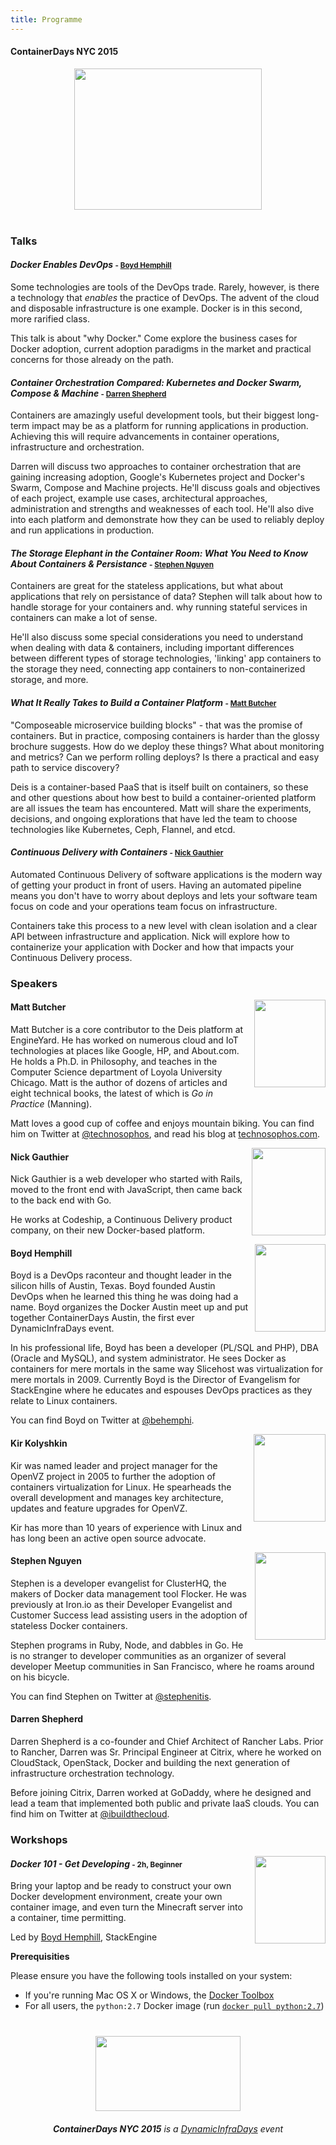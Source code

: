 ```yaml
---
title: Programme
---
```


<style>
#footer {
   display: none;
   }
</style>

#### ContainerDays NYC 2015

<img src="http://dynamicinfradays.org/events/2015-nyc/img/2015-nyc-logo.png" height="226" width="300" style="margin: 10px auto 40px auto; display: block;">

### Talks

#### <a name="dockerdevops"></a>_Docker Enables DevOps_ <span style="font-size: smaller">- [Boyd Hemphill](#boydh)</span>

Some technologies are tools of the DevOps trade. Rarely, however, is there a technology that _enables_ the practice of DevOps. The advent of the cloud and disposable infrastructure is one example. Docker is in this second, more rarified class.

This talk is about "why Docker." Come explore the business cases for Docker adoption, current adoption paradigms in the market and practical concerns for those already on the path.

#### <a name="orchestration"></a>_Container Orchestration Compared: Kubernetes and Docker Swarm, Compose & Machine_ <span style="font-size: smaller">- [Darren Shepherd](#darrens)</span>

Containers are amazingly useful development tools, but their biggest long-term impact may be as a platform for running applications in production. Achieving this will require advancements in container operations, infrastructure and orchestration.

Darren will discuss two approaches to container orchestration that are gaining increasing adoption, Google's Kubernetes project and Docker's Swarm, Compose and Machine projects. He'll discuss goals and objectives of each project, example use cases, architectural approaches, administration and strengths and weaknesses of each tool. He'll also dive into each platform and demonstrate how they can be used to reliably deploy and run applications in production.

#### <a name="storage"></a>_The Storage Elephant in the Container Room: What You Need to Know About Containers & Persistance_ <span style="font-size: smaller">- [Stephen Nguyen](#stephenn)</span>

Containers are great for the stateless applications, but what about applications that rely on persistance of data? Stephen will talk about how to handle storage for your containers and. why running stateful services in containers can make a lot of sense.

He'll also discuss some special considerations you need to understand when dealing with data & containers, including important differences between different types of storage technologies, 'linking' app containers to the storage they need, connecting app containers to non-containerized storage, and more.

#### <a name="platform"></a>_What It Really Takes to Build a Container Platform_ <span style="font-size: smaller">- [Matt Butcher](#mattb)</span>

"Composeable microservice building blocks" - that was the promise of containers. But in practice, composing containers is harder than the glossy brochure suggests. How do we deploy these things? What about monitoring and metrics? Can we perform rolling deploys? Is there a practical and easy path to service discovery?

Deis is a container-based PaaS that is itself built on containers, so these and other questions about how best to build a container-oriented platform are all issues the team has encountered. Matt will share the experiments, decisions, and ongoing explorations that have led the team to choose technologies like Kubernetes, Ceph, Flannel, and etcd.

#### <a name="continuousdelivery"></a>_Continuous Delivery with Containers_ <span style="font-size: smaller">- [Nick Gauthier](#nickg)</span>

Automated Continuous Delivery of software applications is the modern way of getting your product in front of users. Having an automated pipeline means you don't have to worry about deploys and lets your software team focus on code and your operations team focus on infrastructure.

Containers take this process to a new level with clean isolation and a clear API between infrastructure and application. Nick will explore how to containerize your application with Docker and how that impacts your Continuous Delivery process.

### Speakers

<img src="http://dynamicinfradays.org/events/2015-nyc/img/matt-butcher.png" width="114" height="140" style="margin-left:10px; margin-bottom: 5px; float:right; clear: right;">

#### <a name="mattb"></a>Matt Butcher

Matt Butcher is a core contributor to the Deis platform at EngineYard. He has worked on numerous cloud and IoT technologies at places like Google, HP, and About.com. He holds a Ph.D. in Philosophy, and teaches in the Computer Science department of Loyola University Chicago. Matt is the author of dozens of articles and eight technical books, the latest of which is _Go in Practice_ (Manning).

Matt loves a good cup of coffee and enjoys mountain biking. You can find him on Twitter at [@technosophos](https://twitter.com/technosophos), and read his blog at [technosophos.com](http://technosophos.com).

<img src="http://dynamicinfradays.org/events/2015-nyc/img/nick-gauthier.png" width="118" height="140" style="margin-left:10px; margin-bottom: 5px; float:right; clear: right;">

#### <a name="nickg"></a>Nick Gauthier

Nick Gauthier is a web developer who started with Rails, moved to the front end with JavaScript, then came back to the back end with Go.

He works at Codeship, a Continuous Delivery product company, on their new Docker-based platform.

<img src="http://dynamicinfradays.org/events/2015-nyc/img/boyd-hemphill.png" width="113" height="140" style="margin-left:10px; margin-bottom: 5px; float:right; clear: right;">

#### <a name="boydh"></a>Boyd Hemphill

Boyd is a DevOps raconteur and thought leader in the silicon hills of Austin, Texas. Boyd founded Austin DevOps when he learned this thing he was doing had a name. Boyd organizes the Docker Austin meet up and put together ContainerDays Austin, the first ever DynamicInfraDays event.

In his professional life, Boyd has been a developer (PL/SQL and PHP), DBA (Oracle and MySQL), and system administrator. He sees Docker as containers for mere mortals in the same way Slicehost was virtualization for mere mortals in 2009. Currently Boyd is the Director of Evangelism for StackEngine where he educates and espouses DevOps practices as they relate to Linux containers.

You can find Boyd on Twitter at [@behemphi](https://twitter.com/behemphi).

<img src="http://dynamicinfradays.org/events/2015-nyc/img/kir-kolyshkin.png" width="115" height="140" style="margin-left:10px; margin-bottom: 5px; float:right; clear: right;">

#### <a name="kirk"></a>Kir Kolyshkin

Kir was named leader and project manager for the OpenVZ project in 2005 to further the adoption of containers virtualization for Linux. He spearheads the overall development and manages key architecture, updates and feature upgrades for OpenVZ.

Kir has more than 10 years of experience with Linux and has long been an active open source advocate.

<img src="http://dynamicinfradays.org/events/2015-nyc/img/stephen-nguyen.png" width="113" height="140" style="margin-left:10px; margin-bottom: 5px; float:right; clear: right;">

#### <a name="stephenn"></a>Stephen Nguyen

Stephen is a developer evangelist for ClusterHQ, the makers of Docker data management tool Flocker. He was previously at Iron.io as their Developer Evangelist and Customer Success lead assisting users in the adoption of stateless Docker containers.

Stephen programs in Ruby, Node, and dabbles in Go. He is no stranger to developer communities as an organizer of several developer Meetup communities in San Francisco, where he roams around on his bicycle.

You can find Stephen on Twitter at [@stephenitis](https://twitter.com/stephenitis).

#### <a name="darrens"></a>Darren Shepherd

Darren Shepherd is a co-founder and Chief Architect of Rancher Labs. Prior to Rancher, Darren was Sr. Principal Engineer at Citrix, where he worked on CloudStack, OpenStack, Docker and building the next generation of infrastructure orchestration technology.

Before joining Citrix, Darren worked at GoDaddy, where he designed and lead a team that implemented both public and private IaaS clouds. You can find him on Twitter at [@ibuildthecloud](https://twitter.com/ibuildthecloud).

### Workshops

<img src="http://dynamicinfradays.org/events/2015-nyc/img/boyd-hemphill.png" width="113" height="140" style="margin-left:10px; margin-bottom: 5px; float:right; clear: right;">

#### <a name="docker101"></a>_Docker 101 - Get Developing_ <span style="font-size: smaller">- 2h, Beginner</span>

Bring your laptop and be ready to construct your own Docker development environment, create your own container image, and even turn the Minecraft server into a container, time permitting.

Led by [Boyd Hemphill](#boydh), StackEngine

**Prerequisities**

Please ensure you have the following tools installed on your system:

* If you're running Mac OS X or Windows, the [Docker Toolbox](https://www.docker.com/toolbox)
* For all users, the `python:2.7` Docker image (run [`docker pull python:2.7`](https://docs.docker.com/reference/commandline/pull/))

<img src="http://dynamicinfradays.org/img/logo.png" height="120" width="232" style="margin: 40px auto 20px auto; display: block;">

<div style="text-align: center; display: block;"><em><strong>ContainerDays NYC 2015</strong> is a <a href="http://dynamicinfradays.org">DynamicInfraDays</a> event</em></div>
